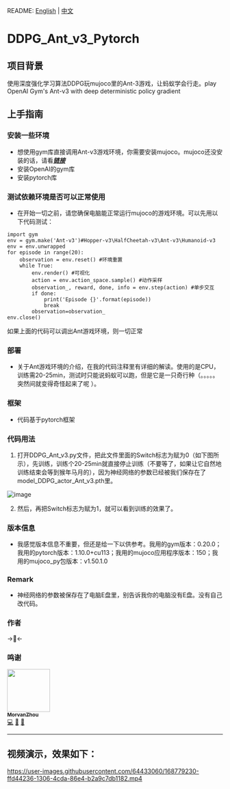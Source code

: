 README: [English](https://github.com/henbudidiao/DDPG_Ant_v3_Pytorch/blob/main/README_ENG.md) | [中文](https://github.com/henbudidiao/DDPG_Ant_v3_Pytorch/blob/main/README.md)
# DDPG_Ant_v3_Pytorch
## 项目背景
使用深度强化学习算法DDPG玩mujoco里的Ant-3游戏，让蚂蚁学会行走。play OpenAI Gym's Ant-v3 with deep deterministic policy gradient
## 上手指南
### 安装一些环境
* 想使用gym库直接调用Ant-v3游戏环境，你需要安装mujoco。mujoco还没安装的话，请看[***链接***](https://zhuanlan.zhihu.com/p/502112539)
* 安装OpenAI的gym库
* 安装pytorch库
### 测试依赖环境是否可以正常使用
* 在开始一切之前，请您确保电脑能正常运行mujoco的游戏环境。可以先用以下代码测试：
```
import gym
env = gym.make('Ant-v3')#Hopper-v3\HalfCheetah-v3\Ant-v3\Humanoid-v3
env = env.unwrapped
for episode in range(20):
    observation = env.reset() #环境重置
    while True:
        env.render() #可视化
        action = env.action_space.sample() #动作采样
        observation_, reward, done, info = env.step(action) #单步交互
        if done:
            print('Episode {}'.format(episode))
            break
        observation=observation_
env.close()
```
如果上面的代码可以调出Ant游戏环境，则一切正常
### 部署
* 关于Ant游戏环境的介绍，在我的代码注释里有详细的解读。使用的是CPU，训练需20-25min，测试时只能说蚂蚁可以跑，但是它是一只奇行种（。。。。。突然间就变得奇怪起来了呢 ）。
### 框架
* 代码基于pytorch框架
### 代码用法
1. 打开DDPG_Ant_v3.py文件，把此文件里面的Switch标志为赋为0（如下图所示），先训练，训练个20-25min就直接停止训练（不要等了，如果让它自然地训练结束会等到猴年马月的），因为神经网络的参数已经被我们保存在了model_DDPG_actor_Ant_v3.pth里。


![image](https://user-images.githubusercontent.com/64433060/173536662-31fc127d-372e-415b-8e9e-ddcd5b150031.png)


2. 然后，再把Switch标志为赋为1，就可以看到训练的效果了。
### 版本信息
* 我感觉版本信息不重要，但还是给一下以供参考。我用的gym版本：0.20.0；我用的pytorch版本：1.10.0+cu113；我用的mujoco应用程序版本：150；我用的mujoco_py包版本：v1.50.1.0
### Remark
* 神经网络的参数被保存在了电脑E盘里，别告诉我你的电脑没有E盘。没有自己改代码。

### 作者
→🤡←

### 鸣谢
<td align="center"><a href="https://github.com/MorvanZhou"><img src="https://avatars.githubusercontent.com/u/19408436?v=4" width="100px;" alt=""/><br /><sub><b>MorvanZhou</b></sub></a><br /><a href="https://github.com/MorvanZhou/Reinforcement-learning-with-tensorflow" title="Code">💻</a> <a href="https://github.com/MorvanZhou/Reinforcement-learning-with-tensorflow" title="Design">🎨</a> <a href="https://github.com/MorvanZhou/Reinforcement-learning-with-tensorflow" title="Ideas, Planning, & Feedback">🤔</a></td>

---
## 视频演示，效果如下：

https://user-images.githubusercontent.com/64433060/168779230-ffd44236-1306-4cda-86e4-b2a9c7db1182.mp4


